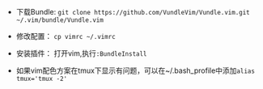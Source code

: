 * 下载Bundle:
    `git clone https://github.com/VundleVim/Vundle.vim.git ~/.vim/bundle/Vundle.vim`
    
* 修改配置：
    `cp vimrc ~/.vimrc`
    
* 安装插件：
    打开vim,执行`:BundleInstall`

* 如果vim配色方案在tmux下显示有问题，可以在~/.bash_profile中添加`alias tmux='tmux -2'`
